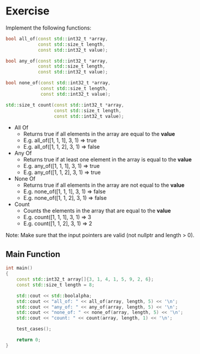 # Exercise

Implement the following functions:

```cpp
bool all_of(const std::int32_t *array,
            const std::size_t length,
            const std::int32_t value);

bool any_of(const std::int32_t *array,
            const std::size_t length,
            const std::int32_t value);

bool none_of(const std::int32_t *array,
             const std::size_t length,
             const std::int32_t value);

std::size_t count(const std::int32_t *array,
                  const std::size_t length,
                  const std::int32_t value);
```

- All Of
  - Returns true if all elements in the array are equal to the **value**
  - E.g. all_of([1, 1, 1], 3, 1) => true
  - E.g. all_of([1, 1, 2], 3, 1) => false
- Any Of
  - Returns true if at least one element in the array is equal to the **value**
  - E.g. any_of([1, 1, 1], 3, 1) => true
  - E.g. any_of([1, 1, 2], 3, 1) => true
- None Of
  - Returns true if all elements in the array are not equal to the **value**
  - E.g. none_of([1, 1, 1], 3, 1) => false
  - E.g. none_of([1, 1, 2], 3, 1) => false
- Count
  - Counts the elements in the array that are equal to the **value**
  - E.g. count([1, 1, 1], 3, 1) => 3
  - E.g. count([1, 1, 2], 3, 1) => 2

Note: Make sure that the input pointers are valid (not nullptr and length > 0).

## Main Function

```cpp
int main()
{
    const std::int32_t array[]{3, 1, 4, 1, 5, 9, 2, 6};
    const std::size_t length = 8;

    std::cout << std::boolalpha;
    std::cout << "all_of: " << all_of(array, length, 5) << '\n';
    std::cout << "any_of: " << any_of(array, length, 5) << '\n';
    std::cout << "none_of: " << none_of(array, length, 5) << '\n';
    std::cout << "count: " << count(array, length, 1) << '\n';

    test_cases();

    return 0;
}
```

